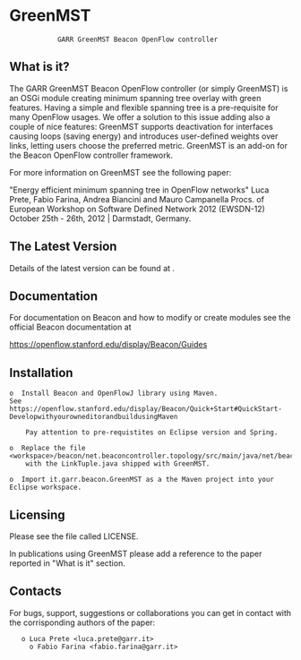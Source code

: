 GreenMST
========


                GARR GreenMST Beacon OpenFlow controller

  What is it?
  -----------

  The GARR GreenMST Beacon OpenFlow controller (or simply GreenMST) is
  an OSGi module creating minimum spanning tree overlay with green features.
  Having a simple and flexible spanning tree is a pre-requisite for many OpenFlow
  usages. We offer a solution to this issue adding also a couple of nice features:
  GreenMST supports deactivation for interfaces causing loops (saving energy) and 
  introduces user-defined weights over links, letting users choose the preferred
  metric.
  GreenMST is an add-on for the Beacon OpenFlow controller framework. 
  
  For more information on GreenMST see the following paper:
  
  "Energy efficient minimum spanning tree in OpenFlow networks"
  Luca Prete, Fabio Farina, Andrea Biancini and Mauro Campanella
  Procs. of European Workshop on Software Defined Network 2012 (EWSDN-12)
  October 25th - 26th, 2012 | Darmstadt, Germany.
 

  The Latest Version
  ------------------

  Details of the latest version can be found at <TBD>.

  Documentation
  -------------

  For documentation on Beacon and how to modify or create modules see
  the official Beacon documentation at
  
  https://openflow.stanford.edu/display/Beacon/Guides
  
  Installation
  ------------

    o  Install Beacon and OpenFlowJ library using Maven. 
  	See https://openflow.stanford.edu/display/Beacon/Quick+Start#QuickStart-DevelopwithyourowneditorandbuildusingMaven
		
		Pay attention to pre-requistites on Eclipse version and Spring.

    o  Replace the file <workspace>/beacon/net.beaconcontroller.topology/src/main/java/net/beaconcontroller/topology/LinkTuple.java
		with the LinkTuple.java shipped with GreenMST.
		
    o  Import it.garr.beacon.GreenMST as a the Maven project into your Eclipse workspace.
  

  Licensing
  ---------

  Please see the file called LICENSE.
  
  In publications using GreenMST please add a reference to the paper reported 
  in "What is it" section.

  Contacts
  --------

  For bugs, support, suggestions or collaborations you can get in contact with
  the corrisponding authors of the paper:
  
       o Luca Prete <luca.prete@garr.it>
	     o Fabio Farina <fabio.farina@garr.it>
